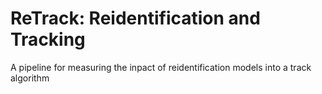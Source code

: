 # ReTrack: Reidentification and Tracking
A pipeline for measuring the inpact of reidentification models into a track algorithm
